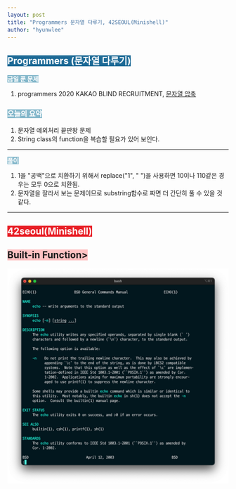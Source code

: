```yaml
---
layout: post
title: "Programmers 문자열 다루기, 42SEOUL(Minishell)"
author: "hyunwlee"
---
```


## <span style="background-color:#1D6A96; color:white">Programmers (문자열 다루기)</span>

<span style="background-color:#85B8CB; color:white"><strong>금일 푼 문제</strong></span>

1. programmers 2020 KAKAO BLIND RECRUITMENT, [문자열 압축](https://programmers.co.kr/learn/courses/30/lessons/60057)

### <span style="background-color:#85B8CB; color:white"><strong>오늘의 요약</strong></span>

1. 문자열 예외처리 끝판왕 문제
2. String class의 function을 복습할 필요가 있어 보인다.

---

<span style="background-color:#85B8CB; color:white"><strong>풀이</strong></span>

1. 1을 "공백"으로 치환하기 위해서 replace("1", " ")을 사용하면 10이나 110같은 경우는 모두 0으로 치환됨.
2. 문자열을 잘라서 보는 문제이므로 substring함수로 짜면 더 간단히 풀 수 있을 것 같다.

<script src="https://gist.github.com/hyunwlee-dev/f0d1833f0f1438493edc48c60ef0e1c5.js"></script>

---

## <span style="background-color:#E81E25; color:white">42seoul(Minishell)</span>

## <span style="background-color:#FFC2C3">Built-in Function></span>

<img src="https://github.com/hyunwlee-dev/TIL/blob/cfd9fc03aaa6d12e77e904876f9d5bc20b91349f/images/til211213/minishell2.png?raw=true" style="zoom:50%;"/>
